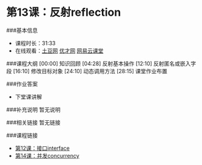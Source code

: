 第13课：反射reflection
==========================

###基本信息
- 课程时长：31:33
- 在线观看：[土豆网](http://www.tudou.com/programs/view/luV8Do0Szqw/) [优才网](http://www.ucai.cn/course/chapter/69/3259/4707) [网易云课堂](http://study.163.com/course/courseLearn.htm?courseId=306002#/learn/video?lessonId=421024&courseId=306002)

###课程大纲
	[00:00] 知识回顾
	[04:28] 反射基本操作
	[12:10] 反射匿名或嵌入字段
	[16:10] 修改目标对象
	[24:10] 动态调用方法
	[28:15] 课堂作业布置
	
###作业答案
- 下堂课讲解

###补充说明
暂无说明

###相关链接
暂无链接

###课程链接
- [第12课：接口interface](lecture12.md)
- [第14课：并发concurrency](lecture14.md)